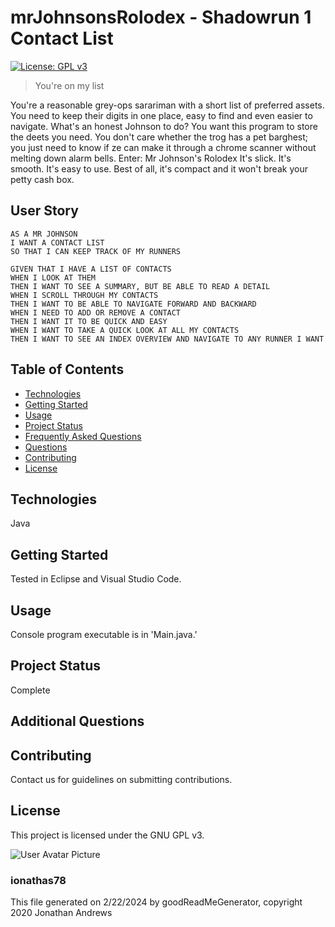 # mrJohnsonsRolodex - Shadowrun 1 Contact List
[![License: GPL v3](https://img.shields.io/badge/License-GPLv3-blue.svg)](https://www.gnu.org/licenses/gpl-3.0)

> You're on my list

You're a reasonable grey-ops sarariman with a short list of preferred assets.
You need to keep their digits in one place, easy to find and even easier
to navigate. 
What's an honest Johnson to do?
You want this program to store the deets you need. You don't care whether
the trog has a pet barghest; you just need to know if ze can make it through
a chrome scanner without melting down alarm bells.
Enter: Mr Johnson's Rolodex
It's slick. It's smooth. It's easy to use. Best of all, it's compact and it
won't break your petty cash box.


## User Story

```
AS A MR JOHNSON 
I WANT A CONTACT LIST
SO THAT I CAN KEEP TRACK OF MY RUNNERS
```

```
GIVEN THAT I HAVE A LIST OF CONTACTS
WHEN I LOOK AT THEM
THEN I WANT TO SEE A SUMMARY, BUT BE ABLE TO READ A DETAIL
WHEN I SCROLL THROUGH MY CONTACTS
THEN I WANT TO BE ABLE TO NAVIGATE FORWARD AND BACKWARD
WHEN I NEED TO ADD OR REMOVE A CONTACT
THEN I WANT IT TO BE QUICK AND EASY
WHEN I WANT TO TAKE A QUICK LOOK AT ALL MY CONTACTS
THEN I WANT TO SEE AN INDEX OVERVIEW AND NAVIGATE TO ANY RUNNER I WANT
```
            



## Table of Contents
* [Technologies](#Technologies)
* [Getting Started](#Getting)
* [Usage](#Usage)
* [Project Status](#Project)
* [Frequently Asked Questions](#FAQ)
* [Questions](#Additional)
* [Contributing](#Contributing)
* [License](#License)
## Technologies
Java

## Getting Started
Tested in Eclipse and Visual Studio Code.


## Usage
Console program executable is in 'Main.java.'


## Project Status
Complete


## Additional Questions


## Contributing
Contact us for guidelines on submitting contributions.

## License
This project is licensed under the GNU GPL v3.

![User Avatar Picture](https://avatars.githubusercontent.com/u/61706660?v=4)
### ionathas78

This file generated on 2/22/2024 by goodReadMeGenerator, copyright 2020 Jonathan Andrews

